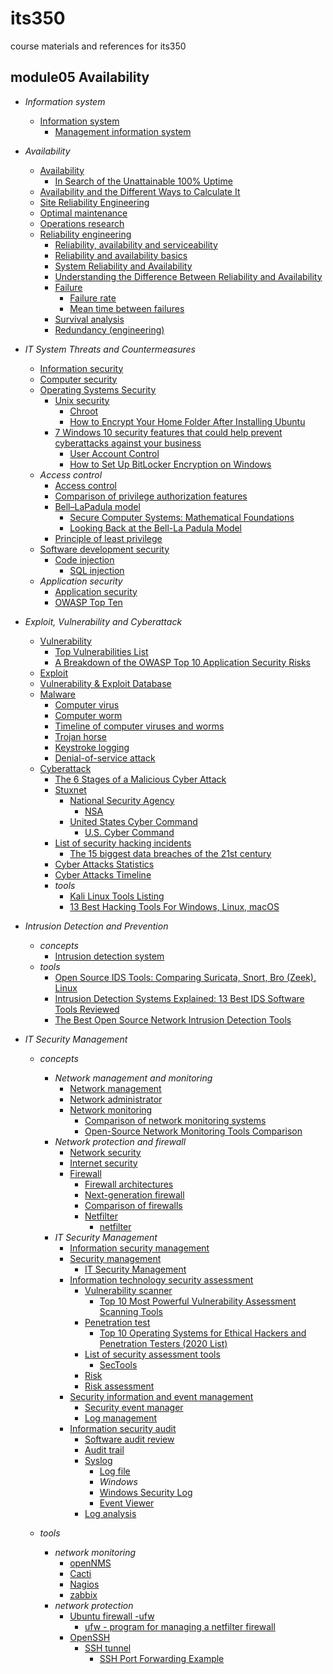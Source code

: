 # its350
course materials and references for its350

## module05 Availability

* _Information system_
  * [Information system](https://en.wikipedia.org/wiki/Information\_system)
    * [Management information system](https://en.wikipedia.org/wiki/Management\_information\_system)

* _Availability_
  * [Availability](https://en.wikipedia.org/wiki/Availability)
    * [In Search of the Unattainable 100% Uptime](https://mgrconsultinggroup.com/in-search-of-the-unattainable-100-uptime/)
  * [Availability and the Different Ways to Calculate It](https://www.weibull.com/hotwire/issue79/relbasics79.htm)
  * [Site Reliability Engineering](https://en.wikipedia.org/wiki/Site\_Reliability\_Engineering)  
  * [Optimal maintenance](https://en.wikipedia.org/wiki/Optimal\_maintenance)
  * [Operations research](https://en.wikipedia.org/wiki/Operations\_research)
  * [Reliability engineering](https://en.wikipedia.org/wiki/Reliability\_engineering)
    * [Reliability, availability and serviceability](https://en.wikipedia.org/wiki/Reliability,\_availability\_and\_serviceability)
    * [Reliability and availability basics](http://www.eventhelix.com/RealtimeMantra/FaultHandling/reliability\_availability\_basics.htm) 
    * [System Reliability and Availability](http://www.eventhelix.com/RealtimeMantra/FaultHandling/system\_reliability\_availability.htm)
    * [Understanding the Difference Between Reliability and Availability](https://reliabilityweb.com/tips/article/understanding\_the\_difference\_between\_reliability\_and\_availability/)
    * [Failure](https://en.wikipedia.org/wiki/Failure)
      * [Failure rate](https://en.wikipedia.org/wiki/Failure\_rate) 
      * [Mean time between failures](https://en.wikipedia.org/wiki/Mean\_time\_between\_failures)
    * [Survival analysis](https://en.wikipedia.org/wiki/Survival\_analysis)
    * [Redundancy (engineering)](https://en.wikipedia.org/wiki/Redundancy\_\(engineering\))

* _IT System Threats and Countermeasures_
  * [Information security](https://en.wikipedia.org/wiki/Information\_security)
  * [Computer security](https://en.wikipedia.org/wiki/Computer\_security)
  * [Operating Systems Security](http://wiki.cas.mcmaster.ca/index.php/Operating\_Systems\_Security)
    * [Unix security](https://en.wikipedia.org/wiki/Unix\_security)
      * [Chroot](https://en.wikipedia.org/wiki/Chroot)
      * [How to Encrypt Your Home Folder After Installing Ubuntu](https://www.howtogeek.com/116032/how-to-encrypt-your-home-folder-after-installing-ubuntu/)
    * [7 Windows 10 security features that could help prevent cyberattacks against your business](https://www.techrepublic.com/article/7-windows-10-security-features-that-could-help-prevent-cyberattacks-against-your-business/)
      * [User Account Control](https://en.wikipedia.org/wiki/User\_Account\_Control)
      * [How to Set Up BitLocker Encryption on Windows](https://www.howtogeek.com/192894/how-to-set-up-bitlocker-encryption-on-windows/)
  * _Access control_ 
    * [Access control](https://en.wikipedia.org/wiki/Access\_control)  
    * [Comparison of privilege authorization features](https://en.wikipedia.org/wiki/Comparison\_of\_privilege\_authorization\_features)   
    * [Bell–LaPadula model](https://en.wikipedia.org/wiki/Bell%E2%80%93LaPadula\_model)
      * [Secure Computer Systems: Mathematical Foundations](./papers/208403fef265fd0e4ad2b4c7ed4c33d45ff2.pdf)
      * [Looking Back at the Bell-La Padula Model](./papers/Bell.pdf)
    * [Principle of least privilege](https://en.wikipedia.org/wiki/Principle\_of\_least\_privilege)
  * [Software development security](https://en.wikipedia.org/wiki/Software\_development\_security)  
    * [Code injection](https://en.wikipedia.org/wiki/Code\_injection)
      * [SQL injection](https://en.wikipedia.org/wiki/SQL\_injection)
  * _Application security_
    * [Application security](https://en.wikipedia.org/wiki/Application\_security)
    * [OWASP Top Ten](https://owasp.org/www-project-top-ten/)    

* _Exploit, Vulnerability and Cyberattack_
  * [Vulnerability](https://en.wikipedia.org/wiki/Vulnerability\_\(computing\))
    * [Top Vulnerabilities List](https://www.whitehatsec.com/faq/content/top-vulnerabilities-list)
    * [A Breakdown of the OWASP Top 10 Application Security Risks](https://torquemag.io/2018/05/owasp-top-10-application-security-risks/)
  * [Exploit](https://en.wikipedia.org/wiki/Exploit\_\(computer\_security\))
  * [Vulnerability & Exploit Database](https://www.rapid7.com/db/)
  * [Malware](https://en.wikipedia.org/wiki/Malware)
    * [Computer virus](https://en.wikipedia.org/wiki/Computer\_virus)
    * [Computer worm](https://en.wikipedia.org/wiki/Computer\_worm)
    * [Timeline of computer viruses and worms](https://en.wikipedia.org/wiki/Timeline\_of\_computer\_viruses\_and\_worms)
    * [Trojan horse](https://en.wikipedia.org/wiki/Trojan\_horse\_\(computing\))
    * [Keystroke logging](https://en.wikipedia.org/wiki/Keystroke\_logging)
    * [Denial-of-service attack](https://en.wikipedia.org/wiki/Denial-of-service\_attack)
  * [Cyberattack](https://en.wikipedia.org/wiki/Cyberattack)
    * [The 6 Stages of a Malicious Cyber Attack](./papers/6-stages-of-a-malicious-cyber-attack-whitepaper.pdf)
    * [Stuxnet](https://en.wikipedia.org/wiki/Stuxnet)
      * [National Security Agency](https://en.wikipedia.org/wiki/National\_Security\_Agency)
        * [NSA](https://www.nsa.gov/)
      * [United States Cyber Command](https://en.wikipedia.org/wiki/United\_States\_Cyber\_Command)
        * [U.S. Cyber Command](https://www.cybercom.mil/)
    * [List of security hacking incidents](https://en.wikipedia.org/wiki/List\_of\_security\_hacking\_incidents)
      * [The 15 biggest data breaches of the 21st century](https://www.csoonline.com/article/2130877/the-biggest-data-breaches-of-the-21st-century.html)
    * [Cyber Attacks Statistics](https://www.hackmageddon.com/category/security/cyber-attacks-statistics/)
    * [Cyber Attacks Timeline](https://www.hackmageddon.com/category/security/cyber-attacks-timeline/)
    * _tools_
      * [Kali Linux Tools Listing](https://tools.kali.org/tools-listing)
      * [13 Best Hacking Tools For Windows, Linux, macOS](https://fossbytes.com/best-hacking-tools-of-2016-windows-linux-mac-osx/)

* _Intrusion Detection and Prevention_
  * _concepts_
    * [Intrusion detection system](https://en.wikipedia.org/wiki/Intrusion\_detection\_system)
  * _tools_
    * [Open Source IDS Tools: Comparing Suricata, Snort, Bro (Zeek), Linux](https://cybersecurity.att.com/blogs/security-essentials/open-source-intrusion-detection-tools-a-quick-overview)
    * [Intrusion Detection Systems Explained: 13 Best IDS Software Tools Reviewed](https://www.comparitech.com/net-admin/network-intrusion-detection-tools/)
    * [The Best Open Source Network Intrusion Detection Tools](https://www.opensourceforu.com/2017/04/best-open-source-network-intrusion-detection-tools/)

* _IT Security Management_
  * _concepts_
    * _Network management and monitoring_
      * [Network management](https://en.wikipedia.org/wiki/Network\_management)
      * [Network administrator](https://en.wikipedia.org/wiki/Network\_administrator)
      * [Network monitoring](https://en.wikipedia.org/wiki/Network\_monitoring)
        * [Comparison of network monitoring systems](https://en.wikipedia.org/wiki/Comparison\_of\_network\_monitoring\_systems)
        * [Open-Source Network Monitoring Tools Comparison](https://www.dnsstuff.com/open-source-network-monitoring-tools)
    * _Network protection and firewall_
      * [Network security](https://en.wikipedia.org/wiki/Network\_security)
      * [Internet security](https://en.wikipedia.org/wiki/Internet\_security)
      * [Firewall](https://en.wikipedia.org/wiki/Firewall\_\(computing\))
        * [Firewall architectures](https://docstore.mik.ua/orelly/networking/firewall/ch04\_02.htm)
        * [Next-generation firewall](https://en.wikipedia.org/wiki/Next-generation\_firewall)
        * [Comparison of firewalls](https://en.wikipedia.org/wiki/Comparison\_of\_firewalls)
        * [Netfilter](https://en.wikipedia.org/wiki/Netfilter)
          * [netfilter](https://netfilter.org/)
    * _IT Security Management_
      * [Information security management](https://en.wikipedia.org/wiki/Information\_security\_management)
      * [Security management](https://en.wikipedia.org/wiki/Security\_management)
        * [IT Security Management](https://wiki.en.it-processmaps.com/index.php/IT\_Security\_Management)
      * [Information technology security assessment](https://en.wikipedia.org/wiki/Information\_technology\_security\_assessment)
        * [Vulnerability scanner](https://en.wikipedia.org/wiki/Vulnerability\_scanner)
          * [Top 10 Most Powerful Vulnerability Assessment Scanning Tools](https://www.softwaretestinghelp.com/vulnerability-assessment-tools/)
        * [Penetration test](https://en.wikipedia.org/wiki/Penetration\_test)
          * [Top 10 Operating Systems for Ethical Hackers and Penetration Testers (2020 List)](https://medium.com/lotus-fruit/top-10-operating-systems-for-ethical-hackers-and-penetration-testers-2020-list-b523b611cdbb)
        * [List of security assessment tools](https://en.wikipedia.org/wiki/List\_of\_security\_assessment\_tools)
          * [SecTools](https://sectools.org/)
        * [Risk](https://en.wikipedia.org/wiki/Risk)
        * [Risk assessment](https://en.wikipedia.org/wiki/Risk\_assessment) 
      * [Security information and event management](https://en.wikipedia.org/wiki/Security\_information\_and\_event\_management)
        * [Security event manager](https://en.wikipedia.org/wiki/Security\_event\_manager)
        * [Log management](https://en.wikipedia.org/wiki/Log\_management)
      * [Information security audit](https://en.wikipedia.org/wiki/Information\_security\_audit)
        * [Software audit review](https://en.wikipedia.org/wiki/Software\_audit\_review)
        * [Audit trail](https://en.wikipedia.org/wiki/Audit\_trail)
        * [Syslog](https://en.wikipedia.org/wiki/Syslog)
          * [Log file](https://en.wikipedia.org/wiki/Log\_file)
          * _Windows_
          * [Windows Security Log](https://en.wikipedia.org/wiki/Windows\_Security\_Log)
          * [Event Viewer](https://en.wikipedia.org/wiki/Event\_Viewer)
        * [Log analysis](https://en.wikipedia.org/wiki/Log\_analysis)


  * _tools_
    * _network monitoring_
      * [openNMS](https://www.opennms.com/)  
      * [Cacti](https://www.cacti.net/)  
      * [Nagios](https://www.nagios.org/)
      * [zabbix](https://www.zabbix.com/)
    * _network protection_
      * [Ubuntu firewall -ufw](https://ubuntu.com/server/docs/security-firewall)
        * [ufw - program for managing a netfilter firewall](http://manpages.ubuntu.com/manpages/focal/en/man8/ufw.8.html)
      * [OpenSSH](https://en.wikibooks.org/wiki/OpenSSH)
        * [SSH tunnel](https://www.ssh.com/ssh/tunneling/)
          * [SSH Port Forwarding Example](https://www.ssh.com/ssh/tunneling/example)


    
